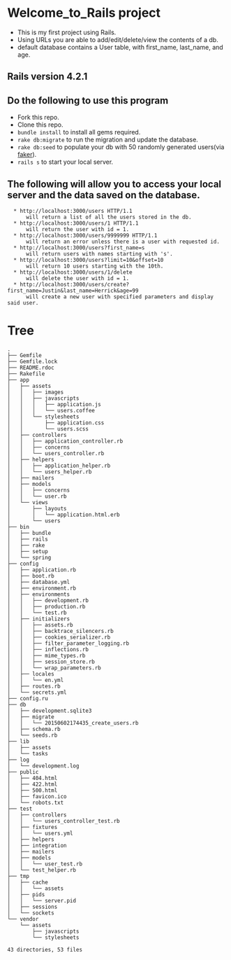 # Welcome_to_Rails project
  * This is my first project using Rails.
  * Using URLs you are able to add/edit/delete/view the contents of a db.
  * default database contains a User table, with first_name, last_name, and age.

## Rails version 4.2.1


## Do the following to use this program

* Fork this repo.
* Clone this repo.
* `bundle install` to install all gems required.
* `rake db:migrate` to run the migration and update the database.
* `rake db:seed` to populate your db with 50 randomly generated users(via <a href="https://rubygems.org/gems/faker/versions/1.4.3">faker</a>).
* `rails s` to start your local server.

## The following will allow you to access your local server and the data saved on the database.
```
  * http://localhost:3000/users HTTP/1.1
      will return a list of all the users stored in the db.
  * http://localhost:3000/users/1 HTTP/1.1
      will return the user with id = 1.
  * http://localhost:3000/users/9999999 HTTP/1.1
      will return an error unless there is a user with requested id.
  * http://localhost:3000/users?first_name=s
      will return users with names starting with 's'.
  * http://localhost:3000/users?limit=10&offset=10
      will return 10 users starting with the 10th.
  * http://localhost:3000/users/1/delete
      will delete the user with id = 1.
  * http://localhost:3000/users/create?first_name=Justin&last_name=Herrick&age=99
      will create a new user with specified parameters and display said user.
```


# Tree

```
.
├── Gemfile
├── Gemfile.lock
├── README.rdoc
├── Rakefile
├── app
│   ├── assets
│   │   ├── images
│   │   ├── javascripts
│   │   │   ├── application.js
│   │   │   └── users.coffee
│   │   └── stylesheets
│   │       ├── application.css
│   │       └── users.scss
│   ├── controllers
│   │   ├── application_controller.rb
│   │   ├── concerns
│   │   └── users_controller.rb
│   ├── helpers
│   │   ├── application_helper.rb
│   │   └── users_helper.rb
│   ├── mailers
│   ├── models
│   │   ├── concerns
│   │   └── user.rb
│   └── views
│       ├── layouts
│       │   └── application.html.erb
│       └── users
├── bin
│   ├── bundle
│   ├── rails
│   ├── rake
│   ├── setup
│   └── spring
├── config
│   ├── application.rb
│   ├── boot.rb
│   ├── database.yml
│   ├── environment.rb
│   ├── environments
│   │   ├── development.rb
│   │   ├── production.rb
│   │   └── test.rb
│   ├── initializers
│   │   ├── assets.rb
│   │   ├── backtrace_silencers.rb
│   │   ├── cookies_serializer.rb
│   │   ├── filter_parameter_logging.rb
│   │   ├── inflections.rb
│   │   ├── mime_types.rb
│   │   ├── session_store.rb
│   │   └── wrap_parameters.rb
│   ├── locales
│   │   └── en.yml
│   ├── routes.rb
│   └── secrets.yml
├── config.ru
├── db
│   ├── development.sqlite3
│   ├── migrate
│   │   └── 20150602174435_create_users.rb
│   ├── schema.rb
│   └── seeds.rb
├── lib
│   ├── assets
│   └── tasks
├── log
│   └── development.log
├── public
│   ├── 404.html
│   ├── 422.html
│   ├── 500.html
│   ├── favicon.ico
│   └── robots.txt
├── test
│   ├── controllers
│   │   └── users_controller_test.rb
│   ├── fixtures
│   │   └── users.yml
│   ├── helpers
│   ├── integration
│   ├── mailers
│   ├── models
│   │   └── user_test.rb
│   └── test_helper.rb
├── tmp
│   ├── cache
│   │   └── assets
│   ├── pids
│   │   └── server.pid
│   ├── sessions
│   └── sockets
└── vendor
    └── assets
        ├── javascripts
        └── stylesheets

43 directories, 53 files
```






